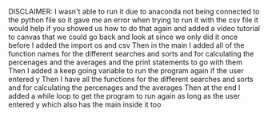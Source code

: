 DISCLAIMER: I wasn't able to run it due to anaconda not being connected to the python file so it gave me an error when trying to run it with the csv file it would help if you showed us how to do that again and added a video tutorial to canvas that we could go back and look at since we only did it once before
I added the import os and csv
Then in the main I added all of the function names for the different searches and sorts and for calculating the percenages and the averages and the print statements to go with them
Then I added a keep going variable to run the program again if the user entered y 
Then I have all the functions for the different searches and sorts and for calculating the percenages and the averages
Then at the end I added a while loop to get the program to run again as long as the user entered y which also has the main inside it too
